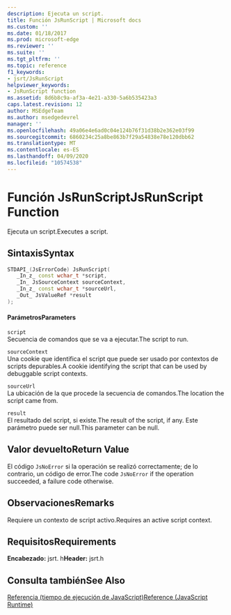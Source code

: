 ```yaml
---
description: Ejecuta un script.
title: Función JsRunScript | Microsoft docs
ms.custom: ''
ms.date: 01/18/2017
ms.prod: microsoft-edge
ms.reviewer: ''
ms.suite: ''
ms.tgt_pltfrm: ''
ms.topic: reference
f1_keywords:
- jsrt/JsRunScript
helpviewer_keywords:
- JsRunScript function
ms.assetid: 8d6b8c9a-af3a-4e21-a330-5a6b535423a3
caps.latest.revision: 12
author: MSEdgeTeam
ms.author: msedgedevrel
manager: ''
ms.openlocfilehash: 49a06e4e6ad0c04e124b76f31d38b2e362e03f99
ms.sourcegitcommit: 6860234c25a8be863b7f29a54838e78e120dbb62
ms.translationtype: MT
ms.contentlocale: es-ES
ms.lasthandoff: 04/09/2020
ms.locfileid: "10574538"
---
```

# <span data-ttu-id="16811-103">Función JsRunScript</span><span class="sxs-lookup"><span data-stu-id="16811-103">JsRunScript Function</span></span>
<span data-ttu-id="16811-104">Ejecuta un script.</span><span class="sxs-lookup"><span data-stu-id="16811-104">Executes a script.</span></span>  
  
## <span data-ttu-id="16811-105">Sintaxis</span><span class="sxs-lookup"><span data-stu-id="16811-105">Syntax</span></span>  
  
```cpp  
STDAPI_(JsErrorCode) JsRunScript(  
   _In_z_ const wchar_t *script,  
   _In_ JsSourceContext sourceContext,  
   _In_z_ const wchar_t *sourceUrl,  
   _Out_ JsValueRef *result  
);  
```  
  
#### <span data-ttu-id="16811-106">Parámetros</span><span class="sxs-lookup"><span data-stu-id="16811-106">Parameters</span></span>  
 `script`  
 <span data-ttu-id="16811-107">Secuencia de comandos que se va a ejecutar.</span><span class="sxs-lookup"><span data-stu-id="16811-107">The script to run.</span></span>  
  
 `sourceContext`  
 <span data-ttu-id="16811-108">Una cookie que identifica el script que puede ser usado por contextos de scripts depurables.</span><span class="sxs-lookup"><span data-stu-id="16811-108">A cookie identifying the script that can be used by debuggable script contexts.</span></span>  
  
 `sourceUrl`  
 <span data-ttu-id="16811-109">La ubicación de la que procede la secuencia de comandos.</span><span class="sxs-lookup"><span data-stu-id="16811-109">The location the script came from.</span></span>  
  
 `result`  
 <span data-ttu-id="16811-110">El resultado del script, si existe.</span><span class="sxs-lookup"><span data-stu-id="16811-110">The result of the script, if any.</span></span> <span data-ttu-id="16811-111">Este parámetro puede ser null.</span><span class="sxs-lookup"><span data-stu-id="16811-111">This parameter can be null.</span></span>  
  
## <span data-ttu-id="16811-112">Valor devuelto</span><span class="sxs-lookup"><span data-stu-id="16811-112">Return Value</span></span>  
 <span data-ttu-id="16811-113">El código `JsNoError` si la operación se realizó correctamente; de lo contrario, un código de error.</span><span class="sxs-lookup"><span data-stu-id="16811-113">The code `JsNoError` if the operation succeeded, a failure code otherwise.</span></span>  
  
## <span data-ttu-id="16811-114">Observaciones</span><span class="sxs-lookup"><span data-stu-id="16811-114">Remarks</span></span>  
 <span data-ttu-id="16811-115">Requiere un contexto de script activo.</span><span class="sxs-lookup"><span data-stu-id="16811-115">Requires an active script context.</span></span>  
  
## <span data-ttu-id="16811-116">Requisitos</span><span class="sxs-lookup"><span data-stu-id="16811-116">Requirements</span></span>  
 <span data-ttu-id="16811-117">**Encabezado:** jsrt. h</span><span class="sxs-lookup"><span data-stu-id="16811-117">**Header:** jsrt.h</span></span>  
  
## <span data-ttu-id="16811-118">Consulta también</span><span class="sxs-lookup"><span data-stu-id="16811-118">See Also</span></span>  
 [<span data-ttu-id="16811-119">Referencia (tiempo de ejecución de JavaScript)</span><span class="sxs-lookup"><span data-stu-id="16811-119">Reference (JavaScript Runtime)</span></span>](../chakra-hosting/reference-javascript-runtime.md)